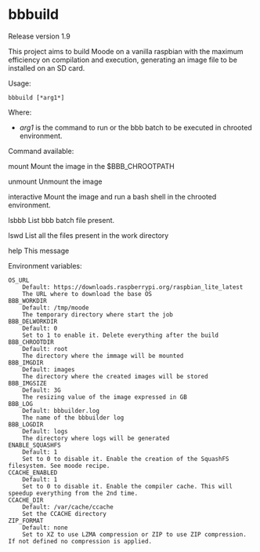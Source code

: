 # bbbuild
Release version 1.9

This project aims to build Moode on a vanilla raspbian with the maximum efficiency on compilation and execution, generating an image file to be installed on an SD card.

Usage:
```
bbbuild [*arg1*]
```
Where:

* *arg1* is the command to run or the bbb batch to be executed in chrooted environment.

Command available:
	
mount <file>
    Mount the image <file> in the $BBB_CHROOTPATH
	
unmount
    Unmount the image
	
interactive <file>
    Mount the image <file> and run a bash shell in the chrooted environment.
	
lsbbb
	List bbb batch file present.

lswd
	List all the files present in the work directory

help
    This message

Environment variables:
```
OS_URL
    Default: https://downloads.raspberrypi.org/raspbian_lite_latest
    The URL where to download the base OS
BBB_WORKDIR
    Default: /tmp/moode
    The temporary directory where start the job
BBB_DELWORKDIR
    Default: 0
    Set to 1 to enable it. Delete everything after the build
BBB_CHROOTDIR
    Default: root
    The directory where the immage will be mounted
BBB_IMGDIR
    Default: images
	The directory where the created images will be stored
BBB_IMGSIZE
    Default: 3G
    The resizing value of the image expressed in GB
BBB_LOG
    Default: bbbuilder.log
	The name of the bbbuilder log
BBB_LOGDIR
    Default: logs
	The directory where logs will be generated
ENABLE_SQUASHFS
    Default: 1
    Set to 0 to disable it. Enable the creation of the SquashFS filesystem. See moode recipe.
CCACHE_ENABLED
    Default: 1
    Set to 0 to disable it. Enable the compiler cache. This will speedup everything from the 2nd time.
CCACHE_DIR
    Default: /var/cache/ccache
    Set the CCACHE directory
ZIP_FORMAT
    Default: none
    Set to XZ to use LZMA compression or ZIP to use ZIP compression. If not defined no compression is applied.
```
